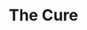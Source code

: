 ---
title: "The Cure"
summary: "English new wave / post-punk / pop rock band founded in 1976 in Crawley, West Sussex. The band was initially called Malice in 1976, Easy Cure in 1977, and finally The Cure in 1978. The band has seen many line-up changes but Robert Smith has been the frontman / songwriter / vocalist / guitarist throughout their existence. Inducted into the Rock And Roll Hall Of Fame in 2019. Line-ups: Robert Smith, vocals Michael Dempsey, bass Lol Tolhurst, drums/keyboards Simon Gallup, bass Matthieu Hartley, keyboards Phil Thornalley, bass Andy Anderson, drums Porl Thompson, saxophone/guitar/keyboards Boris Williams, drums Roger O'Donnell, keyboards Perry Bamonte, guitar/keyboards Jason Cooper, drums Reeves Gabrels, guitar"
image: "the-cure.jpg"
---
